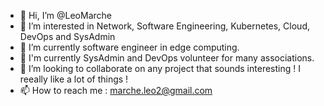 - 👋 Hi, I’m @LeoMarche
- 👀 I’m interested in Network, Software Engineering, Kubernetes, Cloud, DevOps and SysAdmin
- 🌱 I’m currently software engineer in edge computing.
- 🏡 I'm currently SysAdmin and DevOps volunteer for many associations.
- 💞️ I’m looking to collaborate on any project that sounds interesting ! I reeally like a lot of things !
- 📫 How to reach me : marche.leo2@gmail.com

<!---
LeoMarche/LeoMarche is a ✨ special ✨ repository because its `README.md` (this file) appears on your GitHub profile.
You can click the Preview link to take a look at your changes.
--->

